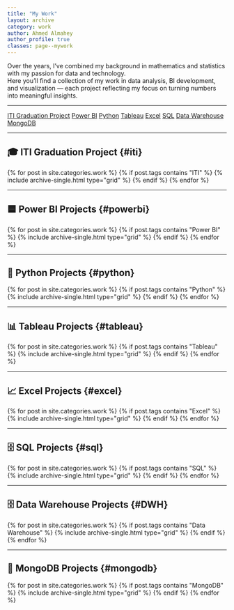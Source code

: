 ```yaml
---
title: "My Work"
layout: archive
category: work
author: Ahmed Almahey
author_profile: true
classes: page--mywork
---
```


Over the years, I’ve combined my background in mathematics and statistics with my passion for data and technology.  
Here you’ll find a collection of my work in data analysis, BI development, and visualization — each project reflecting my focus on turning numbers into meaningful insights.

---

<div class="tags-navigation">
 <a href="#iti" class="tag-btn">ITI Graduation Project</a>
  <a href="#powerbi" class="tag-btn">Power BI</a>
  <a href="#python" class="tag-btn">Python</a>
  <a href="#tableau" class="tag-btn">Tableau</a>
  <a href="#excel" class="tag-btn">Excel</a>
  <a href="#sql" class="tag-btn">SQL</a>
  <a href="#DWH" class="tag-btn">Data Warehouse</a>
  <a href="#mongodb" class="tag-btn">MongoDB</a>
</div>

---

## 🎓 ITI Graduation Project {#iti}
<div class="entries-grid entries-grid--mywork">
  {% for post in site.categories.work %}
    {% if post.tags contains "ITI" %}
      {% include archive-single.html type="grid" %}
    {% endif %}
  {% endfor %}
</div>

---

## 🟦 Power BI Projects {#powerbi}
<div class="entries-grid entries-grid--mywork">
  {% for post in site.categories.work %}
    {% if post.tags contains "Power BI" %}
      {% include archive-single.html type="grid" %}
    {% endif %}
  {% endfor %}
</div>

---

## 🐍 Python Projects {#python}
<div class="entries-grid entries-grid--mywork">
  {% for post in site.categories.work %}
    {% if post.tags contains "Python" %}
      {% include archive-single.html type="grid" %}
    {% endif %}
  {% endfor %}
</div>

---

## 📊 Tableau Projects {#tableau}
<div class="entries-grid entries-grid--mywork">
  {% for post in site.categories.work %}
    {% if post.tags contains "Tableau" %}
      {% include archive-single.html type="grid" %}
    {% endif %}
  {% endfor %}
</div>

---

## 📈 Excel Projects {#excel}
<div class="entries-grid entries-grid--mywork">
  {% for post in site.categories.work %}
    {% if post.tags contains "Excel" %}
      {% include archive-single.html type="grid" %}
    {% endif %}
  {% endfor %}
</div>

---

## 🗄️ SQL Projects {#sql}
<div class="entries-grid entries-grid--mywork">
  {% for post in site.categories.work %}
    {% if post.tags contains "SQL" %}
      {% include archive-single.html type="grid" %}
    {% endif %}
  {% endfor %}
</div>

---
## 🗄️ Data Warehouse Projects {#DWH}
<div class="entries-grid entries-grid--mywork">
  {% for post in site.categories.work %}
    {% if post.tags contains "Data Warehouse" %}
      {% include archive-single.html type="grid" %}
    {% endif %}
  {% endfor %}
</div>

---


## 🍃 MongoDB Projects {#mongodb}
<div class="entries-grid entries-grid--mywork">
  {% for post in site.categories.work %}
    {% if post.tags contains "MongoDB" %}
      {% include archive-single.html type="grid" %}
    {% endif %}
  {% endfor %}
</div>

